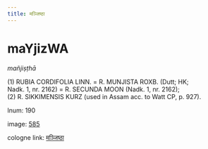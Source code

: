 ```yaml
---
title: मञ्जिष्ठा
---
```


# maYjizWA

<i>mañjiṣṭhā</i>  <div n="P" />(1) <bot>RUBIA CORDIFOLIA LINN.</bot> = <bot>R. MUNJISTA ROXB.</bot> (Dutt; HK; <div n="lb" />Nadk. 1, nr. 2162) = <bot>R. SECUNDA MOON</bot> (Nadk. 1, nr. 2162); <div n="P" />(2) <bot>R. SIKKIMENSIS KURZ</bot> (used in Assam acc. to Watt CP, p. 927).

lnum: 190

image: [585](https://www.sanskrit-lexicon.uni-koeln.de/scans/csl-apidev/servepdf.php?dict=snp&page=585)

cologne link: [मञ्जिष्ठा](https://sanskrit-lexicon.uni-koeln.de/scans/csl-apidev/getword.php?dict=snp&key=मञ्जिष्ठा)

